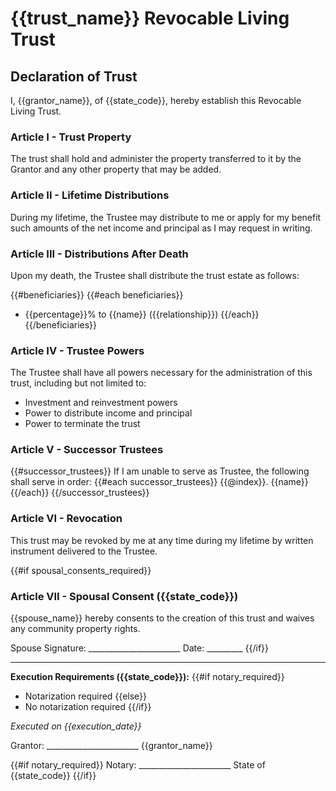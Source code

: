 # {{trust_name}} Revocable Living Trust

## Declaration of Trust

I, {{grantor_name}}, of {{state_code}}, hereby establish this Revocable Living Trust.

### Article I - Trust Property
The trust shall hold and administer the property transferred to it by the Grantor and any other property that may be added.

### Article II - Lifetime Distributions
During my lifetime, the Trustee may distribute to me or apply for my benefit such amounts of the net income and principal as I may request in writing.

### Article III - Distributions After Death
Upon my death, the Trustee shall distribute the trust estate as follows:

{{#beneficiaries}}
{{#each beneficiaries}}
- {{percentage}}% to {{name}} ({{relationship}})
{{/each}}
{{/beneficiaries}}

### Article IV - Trustee Powers
The Trustee shall have all powers necessary for the administration of this trust, including but not limited to:
- Investment and reinvestment powers
- Power to distribute income and principal
- Power to terminate the trust

### Article V - Successor Trustees
{{#successor_trustees}}
If I am unable to serve as Trustee, the following shall serve in order:
{{#each successor_trustees}}
{{@index}}. {{name}}
{{/each}}
{{/successor_trustees}}

### Article VI - Revocation
This trust may be revoked by me at any time during my lifetime by written instrument delivered to the Trustee.

{{#if spousal_consents_required}}
### Article VII - Spousal Consent ({{state_code}})
{{spouse_name}} hereby consents to the creation of this trust and waives any community property rights.

Spouse Signature: _______________________ Date: _________
{{/if}}

---
**Execution Requirements ({{state_code}}):**
{{#if notary_required}}
- Notarization required
{{else}}
- No notarization required
{{/if}}

*Executed on {{execution_date}}*

Grantor: _______________________
{{grantor_name}}

{{#if notary_required}}
Notary: _______________________
State of {{state_code}}
{{/if}}